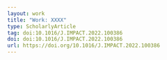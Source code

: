 ```yaml
---
layout: work
title: "Work: XXXX"
type: ScholarlyArticle
tag: doi:10.1016/J.IMPACT.2022.100386
doi: doi:10.1016/J.IMPACT.2022.100386
url: https://doi.org/10.1016/J.IMPACT.2022.100386
---
```

